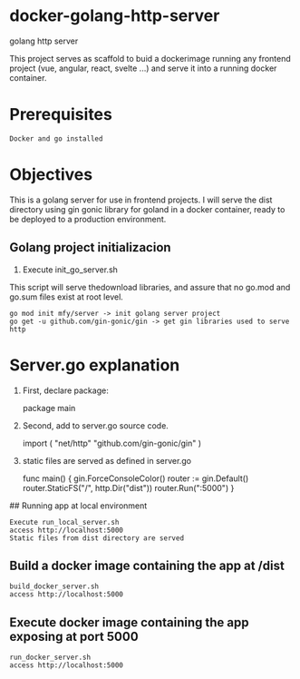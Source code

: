 # docker-golang-http-server

golang http server

This project serves as scaffold to buid a dockerimage running any frontend project (vue, angular, react, svelte ...) and serve it into a running docker container.

# Prerequisites

    Docker and go installed 
# Objectives

This is a golang server for use in frontend projects. I will serve the dist directory using gin gonic library for goland in a docker container, ready to be deployed to a production environment.
## Golang project initializacion 

1. Execute init_go_server.sh


This script will serve thedownload libraries, and assure that no go.mod and go.sum files exist at root level.

    go mod init mfy/server -> init golang server project
    go get -u github.com/gin-gonic/gin -> get gin libraries used to serve http

# Server.go explanation

1. First, declare package:

    package main

2. Second, add to server.go source code.

    import (
	"net/http"
	"github.com/gin-gonic/gin"
)

3. static files are served as defined in server.go 

    func main() {
        gin.ForceConsoleColor()
        router := gin.Default()
        router.StaticFS("/", http.Dir("dist"))
        router.Run(":5000")
    }

## Running app at local environment

    Execute run_local_server.sh
    access http://localhost:5000
    Static files from dist directory are served
## Build a docker image containing the app at /dist

    build_docker_server.sh
    access http://localhost:5000
## Execute docker image containing the app exposing at port 5000

    run_docker_server.sh 
    access http://localhost:5000
